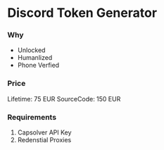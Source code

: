 # Discord Token Generator

### Why
+ Unlocked
+ Humanlized
+ Phone Verfied

### Price
Lifetime: 75 EUR
SourceCode: 150 EUR

### Requirements
1. Capsolver API Key
2. Redenstial Proxies



